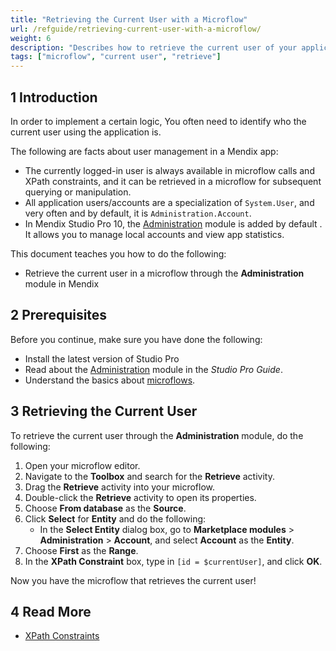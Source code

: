 ```yaml
---
title: "Retrieving the Current User with a Microflow"
url: /refguide/retrieving-current-user-with-a-microflow/
weight: 6
description: "Describes how to retrieve the current user of your application in Studio Pro with a microflow."
tags: ["microflow", "current user", "retrieve"]
---
```


## 1 Introduction

In order to implement a certain logic, You often need to identify who the current user using the application is.

The following are facts about user management in a Mendix app:

* The currently logged-in user is always available in microflow calls and XPath constraints, and it can be retrieved in a microflow for subsequent querying or manipulation.
* All application users/accounts are a specialization of `System.User`, and very often and by default, it is `Administration.Account`.
* In Mendix Studio Pro 10, the [Administration](/appstore/modules/administration/) module is added by default . It allows you to manage local accounts and view app statistics.

This document teaches you how to do the following:

* Retrieve the current user in a microflow through the **Administration** module in Mendix

## 2 Prerequisites

Before you continue, make sure you have done the following:

* Install the latest version of Studio Pro
* Read about the [Administration](/appstore/modules/administration/) module in the *Studio Pro Guide*.
* Understand the basics about [microflows](/refguide/microflows/).

## 3 Retrieving the Current User

To retrieve the current user through the **Administration** module, do the following:

1. Open your microflow editor.
2. Navigate to the **Toolbox** and search for the **Retrieve** activity.
3. Drag the **Retrieve** activity into your microflow.
4. Double-click the **Retrieve** activity to open its properties.
5. Choose **From database** as the **Source**.
6. Click **Select** for **Entity** and do the following:
    * In the **Select Entity** dialog box, go to **Marketplace modules** > **Administration** > **Account**, and select **Account** as the **Entity**.
7. Choose **First** as the **Range**.
8. In the **XPath Constraint** box, type in `[id = $currentUser]`, and click **OK**.

Now you have the microflow that retrieves the current user!

## 4 Read More

* [XPath Constraints](/refguide/xpath-constraints/)
